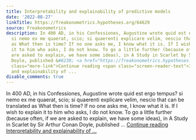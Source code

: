 ```yaml
---
title: Interpretability and explainability of predictive models
date: '2022-08-27'
linkTitle: https://freakonometrics.hypotheses.org/64629
source: Freakonometrics
description: In 400 AD, in his Confessiones, Augustine wrote quid est ergo tempus?
  si nemo ex me quaerat, scio; si quaerenti explicare velim, nescio that can be translated
  as What then is time? If no one asks me, I know what it is. If I wish to explain
  it to him who asks, I do not know. To go a little further (because often, if we
  are asked to explain, we have some ideas), in A Study in Scarlet by Sir Arthur Conan
  Doyle, published &#8230; <a href="https://freakonometrics.hypotheses.org/64629"
  class="more-link">Continue reading <span class="screen-reader-text">Interpretability
  and explainability of ...
disable_comments: true
---
```

In 400 AD, in his Confessiones, Augustine wrote quid est ergo tempus? si nemo ex me quaerat, scio; si quaerenti explicare velim, nescio that can be translated as What then is time? If no one asks me, I know what it is. If I wish to explain it to him who asks, I do not know. To go a little further (because often, if we are asked to explain, we have some ideas), in A Study in Scarlet by Sir Arthur Conan Doyle, published &#8230; <a href="https://freakonometrics.hypotheses.org/64629" class="more-link">Continue reading <span class="screen-reader-text">Interpretability and explainability of ...